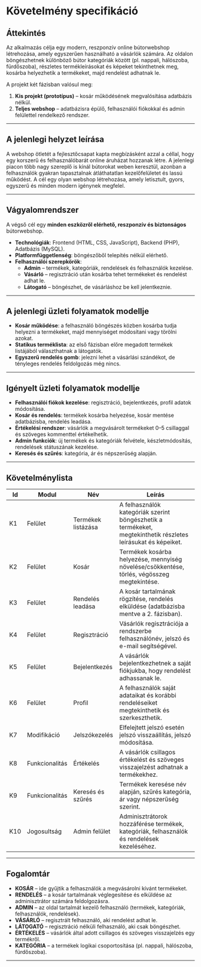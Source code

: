 # Követelmény specifikáció

## Áttekintés
Az alkalmazás célja egy modern, reszponzív online bútorwebshop létrehozása, amely egyszerűen használható a vásárlók számára. Az oldalon böngészhetnek különböző bútor kategóriák között (pl. nappali, hálószoba, fürdőszoba), részletes termékleírásokat és képeket tekinthetnek meg, kosárba helyezhetik a termékeket, majd rendelést adhatnak le.  

A projekt két fázisban valósul meg:  
1. **Kis projekt (prototípus)** – kosár működésének megvalósítása adatbázis nélkül.  
2. **Teljes webshop** – adatbázisra épülő, felhasználói fiókokkal és admin felülettel rendelkező rendszer.  

---

## A jelenlegi helyzet leírása
A webshop ötletét a fejlesztőcsapat kapta megbízásként azzal a céllal, hogy egy korszerű és felhasználóbarát online áruházat hozzanak létre. A jelenlegi piacon több nagy szereplő is kínál bútorokat weben keresztül, azonban a felhasználók gyakran tapasztalnak átláthatatlan kezelőfelületet és lassú működést. A cél egy olyan webshop létrehozása, amely letisztult, gyors, egyszerű és minden modern igénynek megfelel.  

---

## Vágyalomrendszer
A végső cél egy **minden eszközről elérhető, reszponzív és biztonságos** bútorwebshop.  
- **Technológiák**: Frontend (HTML, CSS, JavaScript), Backend (PHP), Adatbázis (MySQL).  
- **Platformfüggetlenség**: böngészőből telepítés nélkül elérhető.  
- **Felhasználói szerepkörök**:  
  - **Admin** – termékek, kategóriák, rendelések és felhasználók kezelése.  
  - **Vásárló** – regisztráció után kosárba tehet termékeket és rendelést adhat le.  
  - **Látogató** – böngészhet, de vásárláshoz be kell jelentkeznie.  

---

## A jelenlegi üzleti folyamatok modellje
- **Kosár működése**: a felhasználó böngészés közben kosárba tudja helyezni a termékeket, majd mennyiséget módosítani vagy törölni azokat.  
- **Statikus terméklista**: az első fázisban előre megadott termékek listájából választhatnak a látogatók.  
- **Egyszerű rendelés gomb**: jelezni lehet a vásárlási szándékot, de tényleges rendelés feldolgozás még nincs.  

---

## Igényelt üzleti folyamatok modellje
- **Felhasználói fiókok kezelése**: regisztráció, bejelentkezés, profil adatok módosítása.  
- **Kosár és rendelés**: termékek kosárba helyezése, kosár mentése adatbázisba, rendelés leadása.  
- **Értékelési rendszer**: vásárlók a megvásárolt termékeket 0–5 csillaggal és szöveges kommenttel értékelhetik.  
- **Admin funkciók**: új termékek és kategóriák felvétele, készletmódosítás, rendelések státuszának kezelése.  
- **Keresés és szűrés**: kategória, ár és népszerűség alapján.  

---

## Követelménylista

| Id  | Modul          | Név                  | Leírás |
|-----|----------------|----------------------|--------|
| K1  | Felület        | Termékek listázása   | A felhasználók kategóriák szerint böngészhetik a termékeket, megtekinthetik részletes leírásukat és képeiket. |
| K2  | Felület        | Kosár                | Termékek kosárba helyezése, mennyiség növelése/csökkentése, törlés, végösszeg megtekintése. |
| K3  | Felület        | Rendelés leadása     | A kosár tartalmának rögzítése, rendelés elküldése (adatbázisba mentve a 2. fázisban). |
| K4  | Felület        | Regisztráció         | Vásárlók regisztrációja a rendszerbe felhasználónév, jelszó és e-mail segítségével. |
| K5  | Felület        | Bejelentkezés        | A vásárlók bejelentkezhetnek a saját fiókjukba, hogy rendelést adhassanak le. |
| K6  | Felület        | Profil               | A felhasználók saját adataikat és korábbi rendeléseiket megtekinthetik és szerkeszthetik. |
| K7  | Modifikáció    | Jelszókezelés        | Elfelejtett jelszó esetén jelszó visszaállítás, jelszó módosítása. |
| K8  | Funkcionalitás | Értékelés            | A vásárlók csillagos értékelést és szöveges visszajelzést adhatnak a termékekhez. |
| K9  | Funkcionalitás | Keresés és szűrés    | Termékek keresése név alapján, szűrés kategória, ár vagy népszerűség szerint. |
| K10 | Jogosultság    | Admin felület        | Adminisztrátorok hozzáférése termékek, kategóriák, felhasználók és rendelések kezeléséhez. |

---

## Fogalomtár
- **KOSÁR** – ide gyűjtik a felhasználók a megvásárolni kívánt termékeket.  
- **RENDELÉS** – a kosár tartalmának véglegesítése és elküldése az adminisztrátor számára feldolgozásra.  
- **ADMIN** – az oldal tartalmát kezelő felhasználó (termékek, kategóriák, felhasználók, rendelések).  
- **VÁSÁRLÓ** – regisztrált felhasználó, aki rendelést adhat le.  
- **LÁTOGATÓ** – regisztráció nélküli felhasználó, aki csak böngészhet.  
- **ÉRTÉKELÉS** – vásárlók által adott csillagos és szöveges visszajelzés egy termékről.  
- **KATEGÓRIA** – a termékek logikai csoportosítása (pl. nappali, hálószoba, fürdőszoba).  

---

